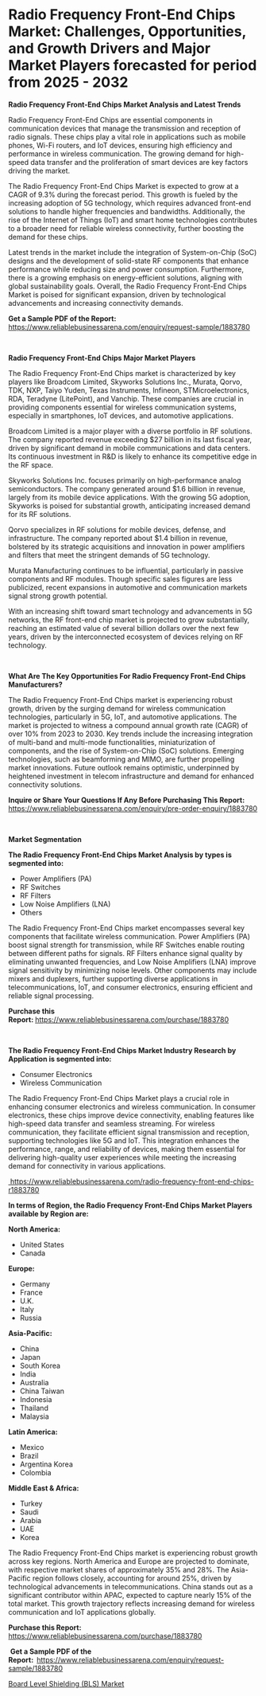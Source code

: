 <p><h1>Radio Frequency Front-End Chips Market: Challenges, Opportunities, and Growth Drivers and Major Market Players forecasted for period from 2025 - 2032</h1></p><p><strong>Radio Frequency Front-End Chips Market Analysis and Latest Trends</strong></p>
<p><p>Radio Frequency Front-End Chips are essential components in communication devices that manage the transmission and reception of radio signals. These chips play a vital role in applications such as mobile phones, Wi-Fi routers, and IoT devices, ensuring high efficiency and performance in wireless communication. The growing demand for high-speed data transfer and the proliferation of smart devices are key factors driving the market.</p><p>The Radio Frequency Front-End Chips Market is expected to grow at a CAGR of 9.3% during the forecast period. This growth is fueled by the increasing adoption of 5G technology, which requires advanced front-end solutions to handle higher frequencies and bandwidths. Additionally, the rise of the Internet of Things (IoT) and smart home technologies contributes to a broader need for reliable wireless connectivity, further boosting the demand for these chips.</p><p>Latest trends in the market include the integration of System-on-Chip (SoC) designs and the development of solid-state RF components that enhance performance while reducing size and power consumption. Furthermore, there is a growing emphasis on energy-efficient solutions, aligning with global sustainability goals. Overall, the Radio Frequency Front-End Chips Market is poised for significant expansion, driven by technological advancements and increasing connectivity demands.</p></p>
<p><strong>Get a Sample PDF of the Report:&nbsp;</strong> <a href="https://www.reliablebusinessarena.com/enquiry/request-sample/1883780?utm_campaign=2194&utm_medium=2&utm_source=Github&utm_content=ia&utm_term=13022025&utm_id=radio-frequency-front-end-chips">https://www.reliablebusinessarena.com/enquiry/request-sample/1883780</a></p>
<p>&nbsp;</p>
<p><strong>Radio Frequency Front-End Chips Major Market Players</strong></p>
<p><p>The Radio Frequency Front-End Chips market is characterized by key players like Broadcom Limited, Skyworks Solutions Inc., Murata, Qorvo, TDK, NXP, Taiyo Yuden, Texas Instruments, Infineon, STMicroelectronics, RDA, Teradyne (LitePoint), and Vanchip. These companies are crucial in providing components essential for wireless communication systems, especially in smartphones, IoT devices, and automotive applications.</p><p>Broadcom Limited is a major player with a diverse portfolio in RF solutions. The company reported revenue exceeding $27 billion in its last fiscal year, driven by significant demand in mobile communications and data centers. Its continuous investment in R&D is likely to enhance its competitive edge in the RF space.</p><p>Skyworks Solutions Inc. focuses primarily on high-performance analog semiconductors. The company generated around $1.6 billion in revenue, largely from its mobile device applications. With the growing 5G adoption, Skyworks is poised for substantial growth, anticipating increased demand for its RF solutions.</p><p>Qorvo specializes in RF solutions for mobile devices, defense, and infrastructure. The company reported about $1.4 billion in revenue, bolstered by its strategic acquisitions and innovation in power amplifiers and filters that meet the stringent demands of 5G technology.</p><p>Murata Manufacturing continues to be influential, particularly in passive components and RF modules. Though specific sales figures are less publicized, recent expansions in automotive and communication markets signal strong growth potential.</p><p>With an increasing shift toward smart technology and advancements in 5G networks, the RF front-end chip market is projected to grow substantially, reaching an estimated value of several billion dollars over the next few years, driven by the interconnected ecosystem of devices relying on RF technology.</p></p>
<p>&nbsp;</p>
<p><strong>What Are The Key Opportunities For Radio Frequency Front-End Chips Manufacturers?</strong></p>
<p><p>The Radio Frequency Front-End Chips market is experiencing robust growth, driven by the surging demand for wireless communication technologies, particularly in 5G, IoT, and automotive applications. The market is projected to witness a compound annual growth rate (CAGR) of over 10% from 2023 to 2030. Key trends include the increasing integration of multi-band and multi-mode functionalities, miniaturization of components, and the rise of System-on-Chip (SoC) solutions. Emerging technologies, such as beamforming and MIMO, are further propelling market innovations. Future outlook remains optimistic, underpinned by heightened investment in telecom infrastructure and demand for enhanced connectivity solutions.</p></p>
<p><strong>Inquire or Share Your Questions If Any Before Purchasing This Report:</strong> <a href="https://www.reliablebusinessarena.com/enquiry/pre-order-enquiry/1883780?utm_campaign=2194&utm_medium=2&utm_source=Github&utm_content=ia&utm_term=13022025&utm_id=radio-frequency-front-end-chips">https://www.reliablebusinessarena.com/enquiry/pre-order-enquiry/1883780</a></p>
<p>&nbsp;</p>
<p><strong>Market Segmentation</strong></p>
<p><strong>The Radio Frequency Front-End Chips Market Analysis by types is segmented into:</strong></p>
<p><ul><li>Power Amplifiers (PA)</li><li>RF Switches</li><li>RF Filters</li><li>Low Noise Amplifiers (LNA)</li><li>Others</li></ul></p>
<p><p>The Radio Frequency Front-End Chips market encompasses several key components that facilitate wireless communication. Power Amplifiers (PA) boost signal strength for transmission, while RF Switches enable routing between different paths for signals. RF Filters enhance signal quality by eliminating unwanted frequencies, and Low Noise Amplifiers (LNA) improve signal sensitivity by minimizing noise levels. Other components may include mixers and duplexers, further supporting diverse applications in telecommunications, IoT, and consumer electronics, ensuring efficient and reliable signal processing.</p></p>
<p><strong>Purchase this Report:&nbsp;</strong><a href="https://www.reliablebusinessarena.com/purchase/1883780?utm_campaign=2194&utm_medium=2&utm_source=Github&utm_content=ia&utm_term=13022025&utm_id=radio-frequency-front-end-chips">https://www.reliablebusinessarena.com/purchase/1883780</a></p>
<p>&nbsp;</p>
<p><strong>The Radio Frequency Front-End Chips Market Industry Research by Application is segmented into:</strong></p>
<p><ul><li>Consumer Electronics</li><li>Wireless Communication</li></ul></p>
<p><p>The Radio Frequency Front-End Chips Market plays a crucial role in enhancing consumer electronics and wireless communication. In consumer electronics, these chips improve device connectivity, enabling features like high-speed data transfer and seamless streaming. For wireless communication, they facilitate efficient signal transmission and reception, supporting technologies like 5G and IoT. This integration enhances the performance, range, and reliability of devices, making them essential for delivering high-quality user experiences while meeting the increasing demand for connectivity in various applications.</p></p>
<p><a href="https://www.reliablebusinessarena.com/radio-frequency-front-end-chips-r1883780?utm_campaign=2194&utm_medium=2&utm_source=Github&utm_content=ia&utm_term=13022025&utm_id=radio-frequency-front-end-chips">&nbsp;https://www.reliablebusinessarena.com/radio-frequency-front-end-chips-r1883780</a></p>
<p><strong>In terms of Region, the Radio Frequency Front-End Chips Market Players available by Region are:</strong></p>
<p>
    <p> <strong> North America: </strong>
        <ul>
            <li>United States</li>
            <li>Canada</li>
        </ul>
        </p> 
    <p> <strong> Europe: </strong>
        <ul>
            <li>Germany</li>
            <li>France</li>
            <li>U.K.</li>
            <li>Italy</li>
            <li>Russia</li>
        </ul>
        </p> 
    <p> <strong> Asia-Pacific: </strong>
        <ul>
            <li>China</li>
            <li>Japan</li>
            <li>South Korea</li>
            <li>India</li>
            <li>Australia</li>
            <li>China Taiwan</li>
            <li>Indonesia</li>
            <li>Thailand</li>
            <li>Malaysia</li>
        </ul>
        </p> 
    <p> <strong> Latin America: </strong>
        <ul>
            <li>Mexico</li>
            <li>Brazil</li>
            <li>Argentina Korea</li>
            <li>Colombia</li>
        </ul>
        </p> 
    <p> <strong> Middle East & Africa: </strong>
        <ul>
            <li>Turkey</li>
            <li>Saudi</li>
            <li>Arabia</li>
            <li>UAE</li>
            <li>Korea</li>
        </ul>
    </p>
    </p>
<p><p>The Radio Frequency Front-End Chips market is experiencing robust growth across key regions. North America and Europe are projected to dominate, with respective market shares of approximately 35% and 28%. The Asia-Pacific region follows closely, accounting for around 25%, driven by technological advancements in telecommunications. China stands out as a significant contributor within APAC, expected to capture nearly 15% of the total market. This growth trajectory reflects increasing demand for wireless communication and IoT applications globally.</p></p>
<p><strong>Purchase this Report: </strong><a href="https://www.reliablebusinessarena.com/purchase/1883780?utm_campaign=2194&utm_medium=2&utm_source=Github&utm_content=ia&utm_term=13022025&utm_id=radio-frequency-front-end-chips">https://www.reliablebusinessarena.com/purchase/1883780</a></p>
<p>&nbsp;<strong>Get a Sample PDF of the Report:&nbsp;&nbsp;</strong><a href="https://www.reliablebusinessarena.com/enquiry/request-sample/1883780?utm_campaign=2194&utm_medium=2&utm_source=Github&utm_content=ia&utm_term=13022025&utm_id=radio-frequency-front-end-chips">https://www.reliablebusinessarena.com/enquiry/request-sample/1883780</a></p>
<p><strong></strong></p>
<p><p><a href="https://github.com/gukenneth26571/Market-Research-Report-List-1/blob/main/board-level-shielding-bls-market.md?utm_campaign=2194&utm_medium=2&utm_source=Github&utm_content=ia&utm_term=13022025&utm_id=radio-frequency-front-end-chips">Board Level Shielding (BLS) Market</a></p></p>